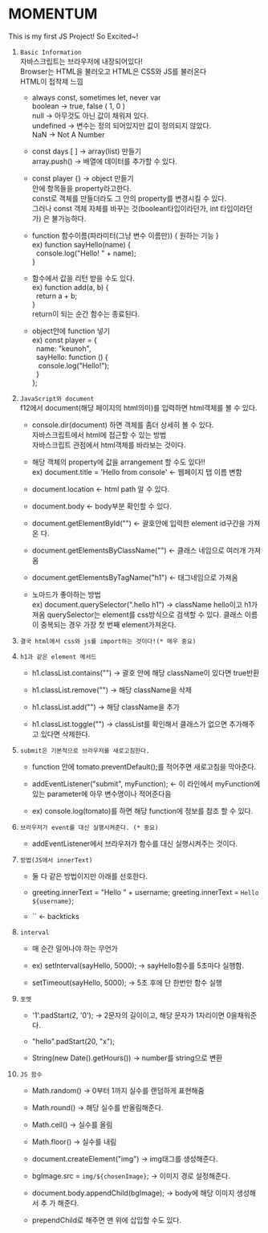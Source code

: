 # MOMENTUM
This is my first JS Project! So Excited~! 

1. `Basic Information`   
	자바스크립트는 브라우저에 내장되어있다!   
	Browser는 HTML을 불러오고 HTML은 CSS와 JS를 불러온다   
	HTML이 접착제 느낌

	* always const, sometimes let, never var  
	boolean -> true, false  ( 1, 0 )  
	null -> 아무것도 아닌 값이 채워져 있다.  
	undefined -> 변수는 정의 되어있지만 값이 정의되지 않았다.  
	NaN -> Not A Number  

	* const days [ ] -> array(list) 만들기  
	array.push() -> 배열에 데이터를 추가할 수 있다.

	* const player {} -> object 만들기  
	안에 항목들을 property라고한다.  
	const로 객체를 만들더라도 그 안의 property를 변경시킬 수 있다.  
	그러나 const 객체 자체를 바꾸는 것(boolean타입이라던가, int 타입이라던가)
	은 불가능하다.

	* function 함수이름(파라미터(그냥 변수 이름만)) { 원하는 기능 }  
	ex) function sayHello(name) {  
	&nbsp;	console.log("Hello! " + name);  
	}
	
	* 함수에서 값을 리턴 받을 수도 있다.  
	ex) function add(a, b) {  
	&nbsp;	return a + b;  
	}  
	return이 되는 순간 함수는 종료된다.

	* object안에 function 넣기  
	ex) const player = {  
	&nbsp;	name: "keunoh",  
	&nbsp;	sayHello: function () {  
	&nbsp;&nbsp;		console.log("Hello!");  
    &nbsp;	}  
	};

2. `JavaScript와 document`   
	f12에서 document(해당 페이지의 html의미)를 입력하면 html객체를 볼 수 있다.  

	* console.dir(document) 하면 객체를 좀더 상세히 볼 수 있다.  
	자바스크립트에서 html에 접근할 수 있는 방법  
	자바스크립트 관점에서 html객체를 바라보는 것이다.  
	
	* 해당 객체의 property에 값을 arrangement 할 수도 있다!!  
	ex) document.title = 'Hello from console' <- 웹페이지 탭 이름 변함   
	* document.location <- html path 알 수 있다.  
	
	* document.body <-  body부분 확인할 수 있다.  
	
	* document.getElementById("") <- 괄호안에 입력한 element id구간을 가져온	다.  
	
	* document.getElementsByClassName("") <- 클래스 네임으로 여러개 가져옴  
	
	* document.getElementsByTagName("h1") <- 태그네임으로 가져옴  
  
	* 노마드가 좋아하는 방법  
	ex) document.querySelector(".hello h1") -> className hello이고 h1가져옴
	querySelector는 element를 css방식으로 검색할 수 있다. 
	클래스 이름이 중복되는 경우 가장 첫 번째 element가져온다.

3. `결국 html에서 css와 js를 import하는 것이다!(* 매우 중요)`

4. `h1과 같은 element 메서드`  
	* h1.classList.contains("") -> 괄호 안에 해당 className이 있다면 true반환

	* h1.classList.remove("") -> 해당 className을 삭제

	* h1.classList.add("") -> 해당 className을 추가

	* h1.classList.toggle("") -> classList를 확인해서 클래스가 없으면 추가해주고 있다면 삭제한다.

5. `submit은 기본적으로 브라우저를 새로고침한다.`
	* function 안에 tomato.preventDefault();를 적어주면 새로고침을 막아준다.
	
	* addEventListener("submit", myFunction); <- 이 라인에서 myFunction에
	있는 parameter에 아무 변수명이나 적어준다음 
	
	* ex) console.log(tomato)를 하면 해당 function에 정보를 참조 할 수 있다.


6. `브라우저가 event를 대신 실행시켜준다. (* 중요)`
	* addEventListener에서 브라우저가 함수를 대신 실행시켜주는 것이다.

7. `방법(JS에서 innerText)`
	* 둘 다 같은 방법이지만 아래를 선호한다.
	
	* greeting.innerText = "Hello " + username;
    	greeting.innerText = `Hello ${username}`;
	
	* `` <- backticks

8. `interval` 
	* 매 순간 일어나야 하는 무언가
	
	* ex) setInterval(sayHello, 5000); -> sayHello함수를 5초마다 실행함.
	
	* setTimeout(sayHello, 5000); -> 5초 후에 단 한번만 함수 실행

9. `포맷`
	* '1'.padStart(2, '0'); -> 2문자의 길이이고, 해당 문자가 1자리이면 0을채워준다.
	
	* "hello".padStart(20, "x");
	
	* String(new Date().getHours()) -> number를 string으로 변환

10. `JS 함수`
	* Math.random() -> 0부터 1까지 실수를 랜덤하게 표현해줌
	* Math.round() -> 해당 실수를 반올림해준다.
	* Math.ceil() -> 실수를 올림
	* Math.floor() -> 실수를 내림

	* document.createElement("img") -> img태그를 생성해준다.
	* bgImage.src = `img/${chosenImage}`; -> 이미지 경로 설정해준다.
	* document.body.appendChild(bgImage); -> body에 해당 이미지 생성해서 추	가 해준다.
	* prependChild로 해주면 맨 위에 삽입할 수도 있다.